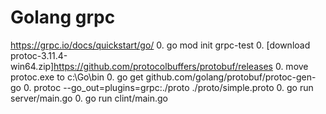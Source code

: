 # Golang grpc
https://grpc.io/docs/quickstart/go/
 0. go mod init grpc-test
 0. [download protoc-3.11.4-win64.zip]https://github.com/protocolbuffers/protobuf/releases
 0. move protoc.exe to c:\Go\bin
 0. go get github.com/golang/protobuf/protoc-gen-go
 0. protoc --go_out=plugins=grpc:./proto ./proto/simple.proto
 0. go run server/main.go
 0. go run clint/main.go